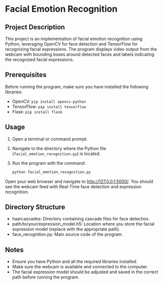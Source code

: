 # Facial Emotion Recognition

## Project Description

This project is an implementation of facial emotion recognition using Python, leveraging OpenCV for face detection and TensorFlow for recognizing facial expressions. The program displays video output from the webcam with bounding boxes around detected faces and labels indicating the recognized facial expressions.

## Prerequisites

Before running the program, make sure you have installed the following libraries:

- OpenCV: `pip install opencv-python`
- TensorFlow: `pip install tensorflow`
- Flask: `pip install flask`

## Usage

1. Open a terminal or command prompt.
2. Navigate to the directory where the Python file (`facial_emotion_recognition.py`) is located.
3. Run the program with the command:

   ```bash
   python facial_emotion_recognition.py

Open your web browser and navigate to http://127.0.0.1:5000/. You should see the webcam feed with Real-Time face detection and expression recognition.



## Directory Structure
- haarcascades: Directory containing cascade files for face detection.
- path/to/your/expression_model.h5: Location where you store the facial expression model (replace with the appropriate path).
- face_recognition.py: Main source code of the program.

## Notes
- Ensure you have Python and all the required libraries installed.
- Make sure the webcam is available and connected to the computer.
- The facial expression model should be adjusted and saved in the correct path before running the program.